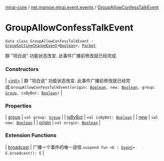 [mirai-core](../../index.md) / [net.mamoe.mirai.event.events](../index.md) / [GroupAllowConfessTalkEvent](./index.md)

# GroupAllowConfessTalkEvent

`data class GroupAllowConfessTalkEvent : `[`GroupSettingChangeEvent`](../-group-setting-change-event/index.md)`<`[`Boolean`](https://kotlinlang.org/api/latest/jvm/stdlib/kotlin/-boolean/index.html)`>, `[`Packet`](../../net.mamoe.mirai.qqandroid.network/-packet/index.md)

群 "坦白说" 功能状态改变. 此事件广播前修改就已经完成.

### Constructors

| [&lt;init&gt;](-init-.md) | 群 "坦白说" 功能状态改变. 此事件广播前修改就已经完成.`GroupAllowConfessTalkEvent(origin: `[`Boolean`](https://kotlinlang.org/api/latest/jvm/stdlib/kotlin/-boolean/index.html)`, new: `[`Boolean`](https://kotlinlang.org/api/latest/jvm/stdlib/kotlin/-boolean/index.html)`, group: `[`Group`](../../net.mamoe.mirai.contact/-group/index.md)`, isByBot: `[`Boolean`](https://kotlinlang.org/api/latest/jvm/stdlib/kotlin/-boolean/index.html)`)` |

### Properties

| [group](group.md) | `val group: `[`Group`](../../net.mamoe.mirai.contact/-group/index.md) |
| [isByBot](is-by-bot.md) | `val isByBot: `[`Boolean`](https://kotlinlang.org/api/latest/jvm/stdlib/kotlin/-boolean/index.html) |
| [new](new.md) | `val new: `[`Boolean`](https://kotlinlang.org/api/latest/jvm/stdlib/kotlin/-boolean/index.html) |
| [origin](origin.md) | `val origin: `[`Boolean`](https://kotlinlang.org/api/latest/jvm/stdlib/kotlin/-boolean/index.html) |

### Extension Functions

| [broadcast](../../net.mamoe.mirai.event/broadcast.md) | 广播一个事件的唯一途径.`suspend fun <E : `[`Event`](../../net.mamoe.mirai.event/-event.md)`> E.broadcast(): E` |

